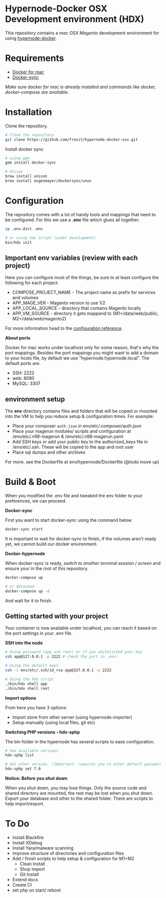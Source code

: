 Hypernode-Docker OSX Development environment (HDX)
==================================================

This repository contains a _mac OSX Magento_ development environment for using [hypernode-docker](https://github.com/byteinternet/hypernode-docker).

# Requirements

* [Docker for mac](https://docs.docker.com/docker-for-mac/install/)
* [Docker-sync](http://docker-sync.io/)

_Make sure docker for mac is already installed and commands like docker, docker-compose are available._

# Installation

Clone the repository.

```bash
# Clone the repository
git clone https://github.com/frosit/hypernode-docker-osx.git
```

Install docker sync

```bash
# using gem
gem install docker-sync

# Unison
brew install unison
brew install eugenmayer/dockersync/unox
```

# Configuration

The repository comes with a lot of handy tools and mappings that need to be configured. For this we use a __.env__ file which glues all together.

```bash
cp .env.dist .env

# or using hdx script (under development)
bin/hdx init
```

## Important env variables (review with each project)

Here you can configure most of the things, be sure to at least configure the following for each project:

* COMPOSE_PROJECT_NAME - The project name as prefix for services and volumes
* APP_MAGE_VER - Magento version to use 1/2
* APP_LOCAL_SOURCE - directory that contains Magento locally
* APP_VM_SOURCE - directory it gets mappend to (M1=/data/web/public, M2=/data/web/magento2)

For more information head to the [configuration reference](#).

__About ports__

Docker for mac works under localhost only for some reason, that's why the port mappings. Besides the port mappings you might want to add a domain to your hosts file, 
by default we use "hypernode.hypernode.local". The default ports are:

* SSH: 2222
* web: 8080
* MySQL: 3307

## environment setup

The __env__ directory contains files and folders that will be copied or mounted into the VM to help you reduce setup & configuration times. For example:

* Place your composer `auth.json` in env/etc/.composer/auth.json
* Place your magerun modules/ scripts and configuration at /env/etc/.n98-magerun & /env/etc/.n98-magerun.yaml
* Add SSH keys or add your public key to the authorized_keys file in /env/etc/.ssh. These will be copied to the app and root user
* Place sql dumps and other archives  

For more, see the Dockerfile at env/hypernode/Dockerfile (@todo move up)

# Build & Boot

When you modified the .env file and tweaked the env folder to your preferences, we can proceed.

__Docker-sync__

First you want to start docker-sync using the command below.

```bash
docker-sync start
```

It is important to wait for docker-sync to finish, if the volumes aren't ready yet, we cannot build our docker environment.

__Docker-hypernode__

When docker-sync is ready, _switch to another terminal session / screen_ and ensure your in the root of this repository.

```bash
docker-compose up

# or detached
docker-compose up -d
```

And wait for it to finish.

## Getting started with your project

Your container is now available under localhost, you can reach it based on the port settings in your .env file.

__SSH into the node__

```bash
# Using password (app and root) or if you whitelisted your key
ssh app@127.0.0.1 -p 2222 # check the port in .env!

# Using the default keys
ssh -i env/etc/.ssh/id_rsa app@127.0.0.1 -p 2222

# Using the hdx script
./bin/hdx shell app 
./bin/hdx shell root
```

__Import options__

From here you have 3 options:

* Import store from other server (using hypernode-importer)
* Setup manually (using local files, git etc)

__Switching PHP versions - hdx-sphp__

The bin folder in the hypernode has several scripts to ease configuration.

```bash
# See available versions
hdx-sphp list

# Set other version, (Important: requires you to enter default password which equals the username)
hdx-sphp set 7.0
```

__Notice: Before you shut down__

When you shut down, you may lose things. Only the source code and shared directory are mounted, the rest may be lost when you shut down.
Export your database and other to the shared folder. There are scripts to help import/export.


# To Do

* Install Blackfire
* Install XDebug
* Install Yara/malware scanning
* Improve structure of directories and configuration files
* Add / finish scripts to help setup & configuration for M1+M2
    * Clean Install
    * Shop import
    * Git Install
* Extend docs
* Create CI
* set php on start/ reboot
